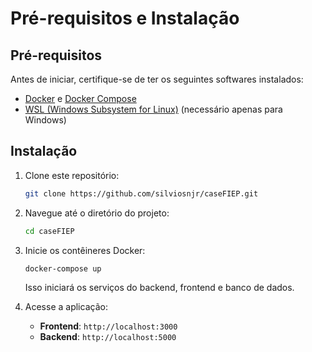 # Pré-requisitos e Instalação

## Pré-requisitos

Antes de iniciar, certifique-se de ter os seguintes softwares instalados:

- [Docker](https://www.docker.com) e [Docker Compose](https://docs.docker.com/compose/)
- [WSL (Windows Subsystem for Linux)](https://learn.microsoft.com/pt-br/windows/wsl/install) (necessário apenas para Windows)

## Instalação

1. Clone este repositório:

   ```bash
   git clone https://github.com/silviosnjr/caseFIEP.git
   ```

2. Navegue até o diretório do projeto:

   ```bash
   cd caseFIEP
   ```

3. Inicie os contêineres Docker:

   ```bash
   docker-compose up
   ```

   Isso iniciará os serviços do backend, frontend e banco de dados.

4. Acesse a aplicação:

   - **Frontend**: `http://localhost:3000`
   - **Backend**: `http://localhost:5000`